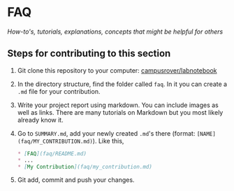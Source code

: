 # FAQ

*How-to's, tutorials, explanations, concepts that might be helpful for others*

## Steps for contributing to this section

1. Git clone this repository to your computer: [campusrover/labnotebook](https://github.com/campusrover/labnotebook)
2. In the directory structure, find the folder called `faq`. In it you can create a `.md` file for your contribution.
3. Write your project report using markdown. You can include images as well as links. There are many tutorials on Markdown but you most likely already know it.
4. Go to `SUMMARY.md`, add your newly created `.md`'s there (format: `[NAME](faq/MY_CONTRIBUTION.md)`). Like this,

    ```markdown
    * [FAQ](faq/README.md)
    * ...
    * [My Contribution](faq/my_contribution.md)
    ```

5. Git add, commit and push your changes.

